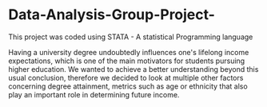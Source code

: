 # Data-Analysis-Group-Project-

This project was coded using STATA - A statistical Programming language

Having a university degree undoubtedly influences one's lifelong income expectations, 
which is one of the main motivators for students pursuing higher education. 
We wanted to achieve a better understanding beyond this usual conclusion, 
therefore we decided to look at multiple other factors concerning degree attainment, 
metrics such as age or ethnicity that also play an important role in determining future income.
